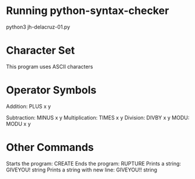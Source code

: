 # Running python-syntax-checker
python3 jh-delacruz-01.py

# Character Set
This program uses ASCII characters

# Operator Symbols
Addition: PLUS x y

Subtraction: MINUS x y
Multiplication: TIMES x y
Division: DIVBY x y
MODU:  MODU x y

# Other Commands
Starts the program: CREATE
Ends the program: RUPTURE
Prints a string: GIVEYOU! string
Prints a string with new line: GIVEYOU!! string
